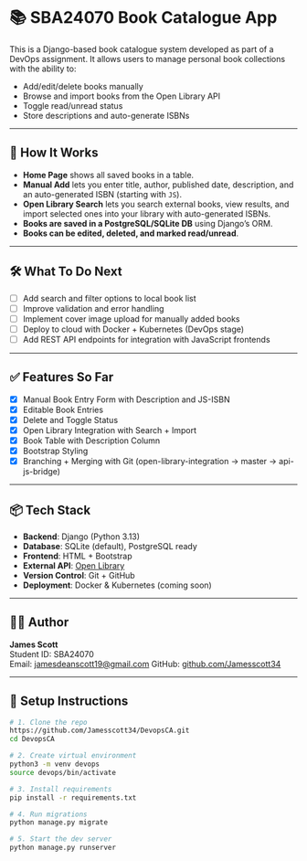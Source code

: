 # 📚 SBA24070 Book Catalogue App

This is a Django-based book catalogue system developed as part of a DevOps assignment. It allows users to manage personal book collections with the ability to:

- Add/edit/delete books manually
- Browse and import books from the Open Library API
- Toggle read/unread status
- Store descriptions and auto-generate ISBNs

---

## 🚀 How It Works

- **Home Page** shows all saved books in a table.
- **Manual Add** lets you enter title, author, published date, description, and an auto-generated ISBN (starting with `JS`).
- **Open Library Search** lets you search external books, view results, and import selected ones into your library with auto-generated ISBNs.
- **Books are saved in a PostgreSQL/SQLite DB** using Django’s ORM.
- **Books can be edited, deleted, and marked read/unread**.

---

## 🛠️ What To Do Next

- [ ] Add search and filter options to local book list  
- [ ] Improve validation and error handling  
- [ ] Implement cover image upload for manually added books  
- [ ] Deploy to cloud with Docker + Kubernetes (DevOps stage)  
- [ ] Add REST API endpoints for integration with JavaScript frontends  

---

## ✅ Features So Far

- [x] Manual Book Entry Form with Description and JS-ISBN
- [x] Editable Book Entries
- [x] Delete and Toggle Status
- [x] Open Library Integration with Search + Import
- [x] Book Table with Description Column
- [x] Bootstrap Styling
- [x] Branching + Merging with Git (open-library-integration → master → api-js-bridge)

---

## 📦 Tech Stack

- **Backend**: Django (Python 3.13)  
- **Database**: SQLite (default), PostgreSQL ready  
- **Frontend**: HTML + Bootstrap  
- **External API**: [Open Library](https://openlibrary.org/developers/api)  
- **Version Control**: Git + GitHub  
- **Deployment**: Docker & Kubernetes (coming soon)

---



## 👨‍💻 Author

**James Scott**  
Student ID: SBA24070  
Email: jamesdeanscott19@gmail.com
GitHub: [github.com/Jamesscott34](https://github.com/Jamesscott34)

---

## 🧪 Setup Instructions

```bash
# 1. Clone the repo
https://github.com/Jamesscott34/DevopsCA.git
cd DevopsCA

# 2. Create virtual environment
python3 -m venv devops
source devops/bin/activate

# 3. Install requirements
pip install -r requirements.txt

# 4. Run migrations
python manage.py migrate

# 5. Start the dev server
python manage.py runserver
